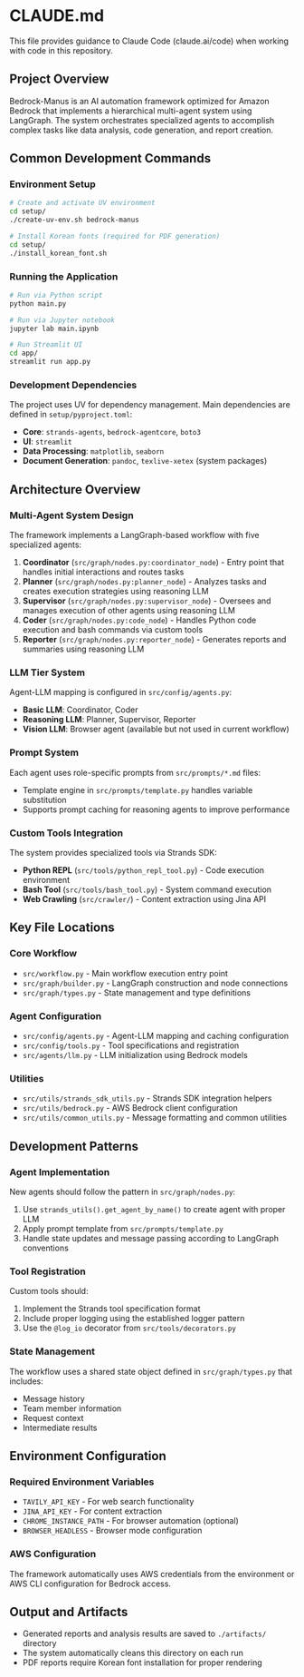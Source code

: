 # CLAUDE.md

This file provides guidance to Claude Code (claude.ai/code) when working with code in this repository.

## Project Overview

Bedrock-Manus is an AI automation framework optimized for Amazon Bedrock that implements a hierarchical multi-agent system using LangGraph. The system orchestrates specialized agents to accomplish complex tasks like data analysis, code generation, and report creation.

## Common Development Commands

### Environment Setup
```bash
# Create and activate UV environment
cd setup/
./create-uv-env.sh bedrock-manus

# Install Korean fonts (required for PDF generation)
cd setup/
./install_korean_font.sh
```

### Running the Application
```bash
# Run via Python script
python main.py

# Run via Jupyter notebook
jupyter lab main.ipynb

# Run Streamlit UI
cd app/
streamlit run app.py
```

### Development Dependencies
The project uses UV for dependency management. Main dependencies are defined in `setup/pyproject.toml`:
- **Core**: `strands-agents`, `bedrock-agentcore`, `boto3`
- **UI**: `streamlit`
- **Data Processing**: `matplotlib`, `seaborn`
- **Document Generation**: `pandoc`, `texlive-xetex` (system packages)

## Architecture Overview

### Multi-Agent System Design
The framework implements a LangGraph-based workflow with five specialized agents:

1. **Coordinator** (`src/graph/nodes.py:coordinator_node`) - Entry point that handles initial interactions and routes tasks
2. **Planner** (`src/graph/nodes.py:planner_node`) - Analyzes tasks and creates execution strategies using reasoning LLM
3. **Supervisor** (`src/graph/nodes.py:supervisor_node`) - Oversees and manages execution of other agents using reasoning LLM
4. **Coder** (`src/graph/nodes.py:code_node`) - Handles Python code execution and bash commands via custom tools
5. **Reporter** (`src/graph/nodes.py:reporter_node`) - Generates reports and summaries using reasoning LLM

### LLM Tier System
Agent-LLM mapping is configured in `src/config/agents.py`:
- **Basic LLM**: Coordinator, Coder
- **Reasoning LLM**: Planner, Supervisor, Reporter  
- **Vision LLM**: Browser agent (available but not used in current workflow)

### Prompt System
Each agent uses role-specific prompts from `src/prompts/*.md` files:
- Template engine in `src/prompts/template.py` handles variable substitution
- Supports prompt caching for reasoning agents to improve performance

### Custom Tools Integration
The system provides specialized tools via Strands SDK:
- **Python REPL** (`src/tools/python_repl_tool.py`) - Code execution environment
- **Bash Tool** (`src/tools/bash_tool.py`) - System command execution
- **Web Crawling** (`src/crawler/`) - Content extraction using Jina API

## Key File Locations

### Core Workflow
- `src/workflow.py` - Main workflow execution entry point
- `src/graph/builder.py` - LangGraph construction and node connections
- `src/graph/types.py` - State management and type definitions

### Agent Configuration  
- `src/config/agents.py` - Agent-LLM mapping and caching configuration
- `src/config/tools.py` - Tool specifications and registration
- `src/agents/llm.py` - LLM initialization using Bedrock models

### Utilities
- `src/utils/strands_sdk_utils.py` - Strands SDK integration helpers
- `src/utils/bedrock.py` - AWS Bedrock client configuration
- `src/utils/common_utils.py` - Message formatting and common utilities

## Development Patterns

### Agent Implementation
New agents should follow the pattern in `src/graph/nodes.py`:
1. Use `strands_utils().get_agent_by_name()` to create agent with proper LLM
2. Apply prompt template from `src/prompts/template.py`
3. Handle state updates and message passing according to LangGraph conventions

### Tool Registration
Custom tools should:
1. Implement the Strands tool specification format
2. Include proper logging using the established logger pattern
3. Use the `@log_io` decorator from `src/tools/decorators.py`

### State Management
The workflow uses a shared state object defined in `src/graph/types.py` that includes:
- Message history
- Team member information
- Request context
- Intermediate results

## Environment Configuration

### Required Environment Variables
- `TAVILY_API_KEY` - For web search functionality
- `JINA_API_KEY` - For content extraction
- `CHROME_INSTANCE_PATH` - For browser automation (optional)
- `BROWSER_HEADLESS` - Browser mode configuration

### AWS Configuration
The framework automatically uses AWS credentials from the environment or AWS CLI configuration for Bedrock access.

## Output and Artifacts

- Generated reports and analysis results are saved to `./artifacts/` directory
- The system automatically cleans this directory on each run
- PDF reports require Korean font installation for proper rendering